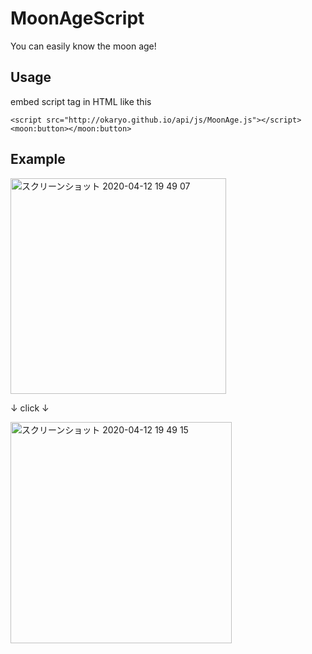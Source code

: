 # MoonAgeScript
You can easily know the moon age!

## Usage
embed script tag in HTML like this

```
<script src="http://okaryo.github.io/api/js/MoonAge.js"></script>
<moon:button></moon:button>
```

## Example
<img width="345" alt="スクリーンショット 2020-04-12 19 49 07" src="https://user-images.githubusercontent.com/44517313/79066962-bf35e200-7cf6-11ea-8fea-452899b0c3a0.png">

↓
click
↓

<img width="354" alt="スクリーンショット 2020-04-12 19 49 15" src="https://user-images.githubusercontent.com/44517313/79066963-c0670f00-7cf6-11ea-8cab-070ea66ea8a8.png">
